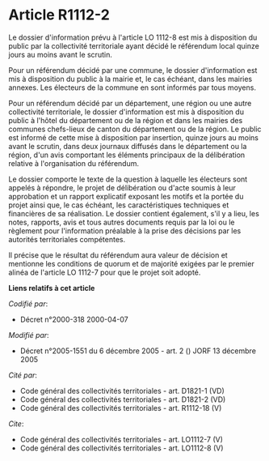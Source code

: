 # Article R1112-2

Le dossier d'information prévu à l'article LO 1112-8 est mis à disposition du public par la collectivité territoriale ayant
décidé le référendum local quinze jours au moins avant le scrutin. 

Pour un référendum décidé par une commune, le dossier d'information est mis à disposition du public à la mairie et, le cas
échéant, dans les mairies annexes. Les électeurs de la commune en sont informés par tous moyens. 

Pour un référendum décidé par un département, une région ou une autre collectivité territoriale, le dossier d'information est
mis à disposition du public à l'hôtel du département ou de la région et dans les mairies des communes chefs-lieux de canton
du département ou de la région. Le public est informé de cette mise à disposition par insertion, quinze jours au moins avant
le scrutin, dans deux journaux diffusés dans le département ou la région, d'un avis comportant les éléments principaux de la
délibération relative à l'organisation du référendum. 

Le dossier comporte le texte de la question à laquelle les électeurs sont appelés à répondre, le projet de délibération ou
d'acte soumis à leur approbation et un rapport explicatif exposant les motifs et la portée du projet ainsi que, le cas
échéant, les caractéristiques techniques et financières de sa réalisation. Le dossier contient également, s'il y a lieu, les
notes, rapports, avis et tous autres documents requis par la loi ou le règlement pour l'information préalable à la prise des
décisions par les autorités territoriales compétentes. 

Il précise que le résultat du référendum aura valeur de décision et mentionne les conditions de quorum et de majorité exigées
par le premier alinéa de l'article LO 1112-7 pour que le projet soit adopté.

**Liens relatifs à cet article**

_Codifié par_:

  - Décret n°2000-318 2000-04-07

_Modifié par_:

  - Décret n°2005-1551 du 6 décembre 2005 - art. 2 () JORF 13 décembre 2005

_Cité par_:

  - Code général des collectivités territoriales - art. D1821-1 (VD)
  - Code général des collectivités territoriales - art. D1821-2 (VD)
  - Code général des collectivités territoriales - art. R1112-18 (V)

_Cite_:

  - Code général des collectivités territoriales - art. LO1112-7 (V)
  - Code général des collectivités territoriales - art. LO1112-8 (V)
